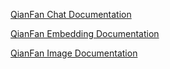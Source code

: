 [QianFan Chat Documentation](https://docs.spring.io/spring-ai/reference/1.0-SNAPSHOT/api/chat/qianfan-chat.html)

[QianFan Embedding Documentation](https://docs.spring.io/spring-ai/reference/1.0-SNAPSHOT/api/embeddings/qianfan-embeddings.html)

[QianFan Image Documentation](https://docs.spring.io/spring-ai/reference/1.0-SNAPSHOT/api/image/qianfan-image.html)